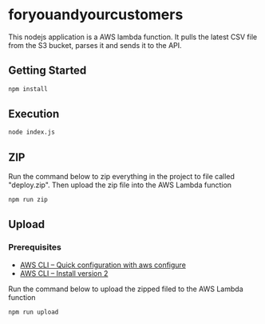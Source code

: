 # foryouandyourcustomers

This nodejs application is a AWS lambda function. It pulls the latest CSV file from the S3 bucket, parses it and sends it to the API.

## Getting Started

```bash
npm install
```

## Execution

```bash
node index.js
```

## ZIP

Run the command below to zip everything in the project to file called "deploy.zip". Then upload the zip file into the AWS Lambda function

```bash
npm run zip
```

## Upload

### Prerequisites

- [AWS CLI – Quick configuration with aws configure](https://docs.aws.amazon.com/cli/latest/userguide/cli-chap-configure.html)
- [AWS CLI – Install version 2](https://docs.aws.amazon.com/cli/latest/userguide/install-cliv2.html)

Run the command below to upload the zipped filed to the AWS Lambda function

```bash
npm run upload
```
